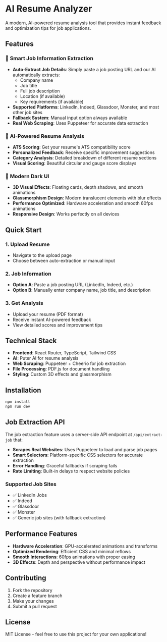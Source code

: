 
# AI Resume Analyzer

A modern, AI-powered resume analysis tool that provides instant feedback and optimization tips for job applications.

## Features

### 🚀 **Smart Job Information Extraction**
- **Auto-Extract Job Details**: Simply paste a job posting URL and our AI automatically extracts:
  - Company name
  - Job title
  - Full job description
  - Location (if available)
  - Key requirements (if available)
- **Supported Platforms**: LinkedIn, Indeed, Glassdoor, Monster, and most other job sites
- **Fallback System**: Manual input option always available
- **Real Web Scraping**: Uses Puppeteer for accurate data extraction

### 🎯 **AI-Powered Resume Analysis**
- **ATS Scoring**: Get your resume's ATS compatibility score
- **Personalized Feedback**: Receive specific improvement suggestions
- **Category Analysis**: Detailed breakdown of different resume sections
- **Visual Scoring**: Beautiful circular and gauge score displays

### 🎨 **Modern Dark UI**
- **3D Visual Effects**: Floating cards, depth shadows, and smooth animations
- **Glassmorphism Design**: Modern translucent elements with blur effects
- **Performance Optimized**: Hardware acceleration and smooth 60fps animations
- **Responsive Design**: Works perfectly on all devices

## Quick Start

### 1. **Upload Resume**
- Navigate to the upload page
- Choose between auto-extraction or manual input

### 2. **Job Information**
- **Option A**: Paste a job posting URL (LinkedIn, Indeed, etc.)
- **Option B**: Manually enter company name, job title, and description

### 3. **Get Analysis**
- Upload your resume (PDF format)
- Receive instant AI-powered feedback
- View detailed scores and improvement tips

## Technical Stack

- **Frontend**: React Router, TypeScript, Tailwind CSS
- **AI**: Puter AI for resume analysis
- **Web Scraping**: Puppeteer + Cheerio for job extraction
- **File Processing**: PDF.js for document handling
- **Styling**: Custom 3D effects and glassmorphism

## Installation

```bash
npm install
npm run dev
```

## Job Extraction API

The job extraction feature uses a server-side API endpoint at `/api/extract-job` that:

- **Scrapes Real Websites**: Uses Puppeteer to load and parse job pages
- **Smart Selectors**: Platform-specific CSS selectors for accurate extraction
- **Error Handling**: Graceful fallbacks if scraping fails
- **Rate Limiting**: Built-in delays to respect website policies

### Supported Job Sites
- ✅ LinkedIn Jobs
- ✅ Indeed
- ✅ Glassdoor
- ✅ Monster
- ✅ Generic job sites (with fallback extraction)

## Performance Features

- **Hardware Acceleration**: GPU-accelerated animations and transforms
- **Optimized Rendering**: Efficient CSS and minimal reflows
- **Smooth Interactions**: 60fps animations with proper easing
- **3D Effects**: Depth and perspective without performance impact

## Contributing

1. Fork the repository
2. Create a feature branch
3. Make your changes
4. Submit a pull request

## License

MIT License - feel free to use this project for your own applications!